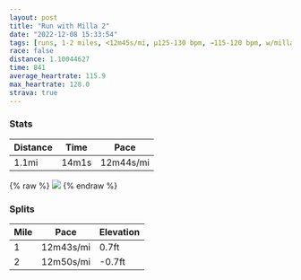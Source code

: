 ```yaml
---
layout: post
title: "Run with Milla 2"
date: "2022-12-08 15:33:54"
tags: [runs, 1-2 miles, <12m45s/mi, μ125-130 bpm, →115-120 bpm, w/milla]
race: false
distance: 1.10044627
time: 841
average_heartrate: 115.9
max_heartrate: 128.0
strava: true
---
```


### Stats

| Distance | Time | Pace |
|----------|------|------|
|1.1mi|14m1s|12m44s/mi|

{% raw %}
<img src='https://maps.googleapis.com/maps/api/staticmap?maptype=roadmap&path=enc:gjwwFndubMCIr@h@zErCRPv@d@z@r@ND`Ax@jAn@N@d@RHHTb@RPp@TN?PDxAn@H@RFT@`AXfAPTFZPl@H|Bx@BD@HMVGZOXId@S^KXWpAKT@HDBb@BTWV{@JSVcA@UNk@@a@Ji@CYEGoCEk@IqAa@k@Mg@QQEMK_@MIGG?[Gc@MWAo@Sa@IWOSWSe@UM[IYOa@[}@e@YWqBgA]W[K{@o@&key=AIzaSyC1MId7bFpkLXNAaYhBSTb8jLyiSqzbDtM&size=800x800&markers=color:yellow|label:S|40.757,-74.00536&markers=color:green|label:F|40.75603999999999,-74.00604000000007'>
{% endraw %}

### Splits

| Mile | Pace | Elevation |
|------|------|-----------|
|1|12m43s/mi|0.7ft|
|2|12m50s/mi|-0.7ft|
